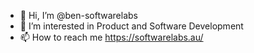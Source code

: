 - 👋 Hi, I’m @ben-softwarelabs
- 👀 I’m interested in Product and Software Development
- 📫 How to reach me https://softwarelabs.au/
